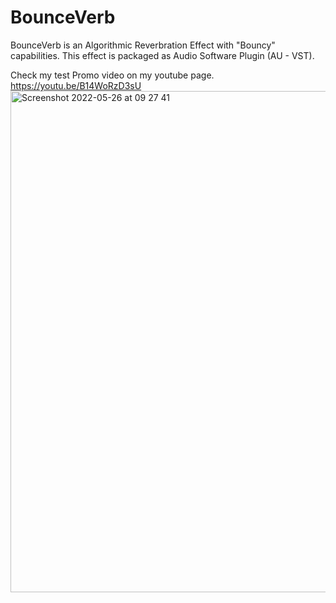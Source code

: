 # BounceVerb
BounceVerb is an Algorithmic Reverbration Effect with "Bouncy" capabilities. 
This effect is packaged as Audio Software Plugin (AU - VST).



Check my test Promo video on my youtube page.
 https://youtu.be/B14WoRzD3sU
<img width="802" alt="Screenshot 2022-05-26 at 09 27 41" src="https://user-images.githubusercontent.com/81882275/170439686-b0d77556-0cfe-436d-95ed-fa1d5e4d036c.png">
